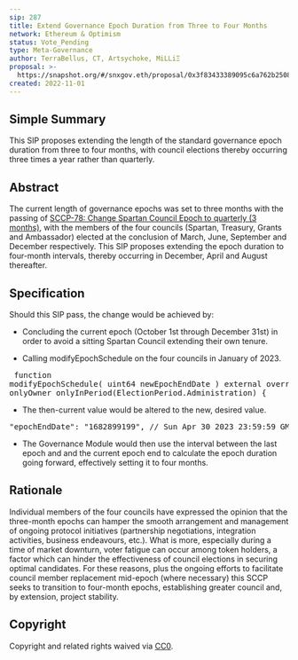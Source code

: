 ```yaml
---
sip: 287
title: Extend Governance Epoch Duration from Three to Four Months
network: Ethereum & Optimism
status: Vote_Pending
type: Meta-Governance
author: TerraBellus, CT, Artsychoke, MiLLiΞ
proposal: >-
  https://snapshot.org/#/snxgov.eth/proposal/0x3f83433389095c6a762b250869195231ce2bd1decad9d7de9f984ee8666fa9ed
created: 2022-11-01
---
```


## Simple Summary

This SIP proposes extending the length of the standard governance epoch duration from three to four months, with council elections thereby occurring three times a year rather than quarterly.

## Abstract

The current length of governance epochs was set to three months with the passing of [SCCP-78: Change Spartan Council Epoch to quarterly (3 months)](https://sips.synthetix.io/sccp/sccp-78/), with the members of the four councils (Spartan, Treasury, Grants and Ambassador) elected at the conclusion of March, June, September and December respectively. This SIP proposes extending the epoch duration to four-month intervals, thereby occurring in December, April and August thereafter.

## Specification

Should this SIP pass, the change would be achieved by:<ul><li>Concluding the current epoch (October 1st through December 31st) in order to avoid a sitting Spartan Council extending their own tenure.</li></ul></p><ul><li>Calling&nbsp;modifyEpochSchedule&nbsp;on the four councils in January of 2023.</li></ul><pre class="ql-syntax" spellcheck="false">    function modifyEpochSchedule(
        uint64 newEpochEndDate
    ) external override onlyOwner onlyInPeriod(ElectionPeriod.Administration) {
</pre><ul><li>The then-current value would be altered to the new, desired value.</li></ul><pre class="ql-syntax" spellcheck="false">    "epochEndDate": "1682899199", // Sun Apr 30 2023 23:59:59 GMT+0000
</pre>

<ul><li>The Governance Module would then use the interval between the last epoch and and the current epoch end to calculate the epoch duration going forward, effectively setting it to four months.</li></ul>

## Rationale

Individual members of the four councils have expressed the opinion that the three-month epochs can hamper the smooth arrangement and management of ongoing protocol initiatives (partnership negotiations, integration activities, business endeavours, etc.). What is more, especially during a time of market downturn, voter fatigue can occur among token holders, a factor which can hinder the effectiveness of council elections in securing optimal candidates. For these reasons, plus the ongoing efforts to facilitate council member replacement mid-epoch (where necessary) this SCCP seeks to transition to four-month epochs, establishing greater council and, by extension, project stability.

## Copyright

Copyright and related rights waived via [CC0](https://creativecommons.org/publicdomain/zero/1.0/).
